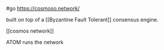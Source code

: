 #go https://cosmoso.network/

built on top of a [[Byzantine Fault Tolerant]] consensus engine.

[[cosmos network]]

ATOM runs the network